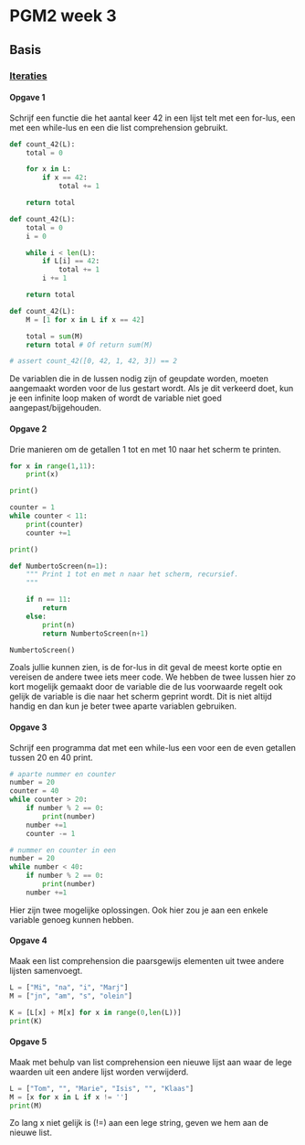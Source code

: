 # PGM2 week 3

## Basis

### [Iteraties](/problems/instap/10_iteraties)

#### Opgave 1

Schrijf een functie die het aantal keer 42 in een lijst telt met een for-lus, een met een while-lus en een die list comprehension gebruikt.

```python
def count_42(L):
    total = 0

    for x in L:
        if x == 42:
            total += 1

    return total

def count_42(L):
    total = 0
    i = 0

    while i < len(L):
        if L[i] == 42:
            total += 1
        i += 1

    return total

def count_42(L):
    M = [1 for x in L if x == 42]

    total = sum(M)
    return total # Of return sum(M)

# assert count_42([0, 42, 1, 42, 3]) == 2
```

De variablen die in de lussen nodig zijn of geupdate worden, moeten aangemaakt worden voor de lus gestart wordt.
Als je dit verkeerd doet, kun je een infinite loop maken of wordt de variable niet goed aangepast/bijgehouden.


#### Opgave 2

Drie manieren om de getallen 1 tot en met 10 naar het scherm te printen.

```python
for x in range(1,11):
    print(x)

print()

counter = 1
while counter < 11:
    print(counter)
    counter +=1

print()

def NumbertoScreen(n=1):
    """ Print 1 tot en met n naar het scherm, recursief.
    """

    if n == 11:
        return
    else:
        print(n)
        return NumbertoScreen(n+1)

NumbertoScreen()
```

Zoals jullie kunnen zien, is de for-lus in dit geval de meest korte optie en vereisen de andere twee iets meer code. We hebben de twee lussen hier zo kort mogelijk gemaakt door de variable die de lus voorwaarde regelt ook gelijk de variable is die naar het scherm geprint wordt. Dit is niet altijd handig en dan kun je beter twee aparte variablen gebruiken.


#### Opgave 3

Schrijf een programma dat met een while-lus een voor een de even getallen tussen 20 en 40 print.

```python
# aparte nummer en counter
number = 20
counter = 40
while counter > 20:
    if number % 2 == 0:
        print(number)
    number +=1
    counter -= 1

# nummer en counter in een
number = 20
while number < 40:
    if number % 2 == 0:
        print(number)
    number +=1
```

Hier zijn twee mogelijke oplossingen. Ook hier zou je aan een enkele variable genoeg kunnen hebben.


#### Opgave 4

Maak een list comprehension die paarsgewijs elementen uit twee andere lijsten samenvoegt.

```python
L = ["Mi", "na", "i", "Marj"]
M = ["jn", "am", "s", "olein"]

K = [L[x] + M[x] for x in range(0,len(L))]
print(K)
```


#### Opgave 5

Maak met behulp van list comprehension een nieuwe lijst aan waar de lege waarden uit een andere lijst worden verwijderd.

```python
L = ["Tom", "", "Marie", "Isis", "", "Klaas"]
M = [x for x in L if x != '']
print(M)
```

Zo lang x niet gelijk is (!=) aan een lege string, geven we hem aan de nieuwe list.

